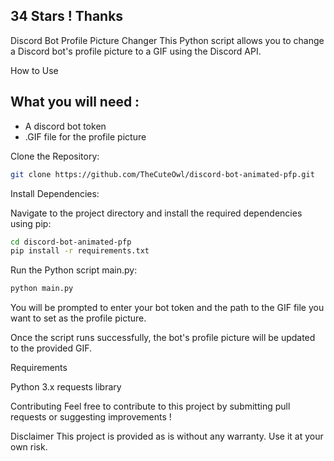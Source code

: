 ## 34 Stars ! Thanks

Discord Bot Profile Picture Changer
This Python script allows you to change a Discord bot's profile picture to a GIF using the Discord API.

How to Use

## What you will need :

- A discord bot token
- .GIF file for the profile picture

Clone the Repository:

```bash
git clone https://github.com/TheCuteOwl/discord-bot-animated-pfp.git
```

Install Dependencies:
 
Navigate to the project directory and install the required dependencies using pip:

```bash
cd discord-bot-animated-pfp
pip install -r requirements.txt

```

Run the Python script main.py:

```bash
python main.py
```
You will be prompted to enter your bot token and the path to the GIF file you want to set as the profile picture.

Once the script runs successfully, the bot's profile picture will be updated to the provided GIF.

Requirements

Python 3.x
requests library

Contributing
Feel free to contribute to this project by submitting pull requests or suggesting improvements !

Disclaimer
This project is provided as is without any warranty. Use it at your own risk.

